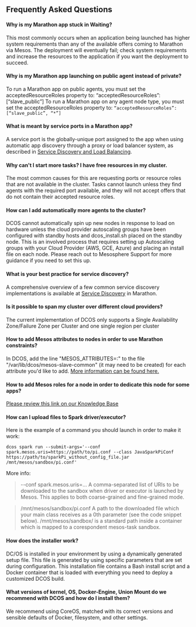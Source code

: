 ## Frequently Asked Questions

#### Why is my Marathon app stuck in Waiting?

This most commonly occurs when an application being launched has higher system requirements than any of the available offers coming to Marathon via Mesos. The deployment will eventually fail; check system requirements and increase the resources to the application if you want the deployment to succeed.

#### Why is my Marathon app launching on public agent instead of private?

To run a Marathon app on public agents, you must set the acceptedResourceRoles property to: “acceptedResourceRoles”:[“slave_public”] To run a Marathon app on any agent node type, you must set the acceptedResourceRoles property to: `“acceptedResourceRoles”:[“slave_public”, “*”]`

#### What is meant by service ports in a Marathon app?

A service port is the globally-unique port assigned to the app when using automatic app discovery through a proxy or load balancer system, as described in [Service Discovery and Load Balancing][1].

#### Why can't I start more tasks? I have free resources in my cluster.

The most common causes for this are requesting ports or resource roles that are not available in the cluster. Tasks cannot launch unless they find agents with the required port available, and they will not accept offers that do not contain their accepted resource roles.

#### How can I add automatically more agents to the cluster?

DCOS cannot automatically spin up new nodes in response to load on hardware unless the cloud provider autoscaling groups have been configured with standby hosts and dcos_install.sh placed on the standby node. This is an involved process that requires setting up Autoscaling groups with your Cloud Provider (AWS, GCE, Azure) and placing an install file on each node. Please reach out to Mesosphere Support for more guidance if you need to set this up.

#### What is your best practice for service discovery?

A comprehensive overview of a few common service discovery implementations is available at [Service Discovery][2] in Marathon.

#### Is it possible to span my cluster over different cloud providers?

The current implementation of DCOS only supports a Single Availability Zone/Failure Zone per Cluster and one single region per cluster

#### How to add Mesos attributes to nodes in order to use Marathon constraints?

In DCOS, add the line "MESOS_ATTRIBUTES=<key>:<value>" to the file "/var/lib/dcos/mesos-slave-common" (it may need to be created) for each attribute you'd like to add. [More information can be found here.][3]

#### How to add Mesos roles for a node in order to dedicate this node for some apps?

[Please review this link on our Knowledge Base][4]

#### How can I upload files to Spark driver/executor?

Here is the example of a command you should launch in order to make it work:

`dcos spark run --submit-args='--conf spark.mesos.uris=https://path/to/pi.conf --class JavaSparkPiConf https://path/to/sparkPi_without_config_file.jar /mnt/mesos/sandbox/pi.conf'`

More info:

> --conf spark.mesos.uris=... A comma-separated list of URIs to be downloaded to the sandbox when driver or executor is launched by Mesos. This applies to both coarse-grained and fine-grained mode.

> /mnt/mesos/sandbox/pi.conf A path to the downloaded file which your main class receives as a 0th parameter (see the code snippet below). /mnt/mesos/sandbox/ is a standard path inside a container which is mapped to a corespondent mesos-task sandbox.

#### How does the installer work?

DC/OS is installed in your environment by using a dynamically generated setup file. This file is generated by using specific parameters that are set during configuration. This installation file contains a Bash install script and a Docker container that is loaded with everything you need to deploy a customized DCOS build.

#### What versions of kernel, OS, Docker-Engine, Union Mount do we recommend with DCOS and how do I install them?

We recommend using CoreOS, matched with its correct versions and sensible defaults of Docker, filesystem, and other settings.

[1]: /usage/service-discovery/load-balancing.md
[2]: /usage/service-discovery/index.md
[3]: http://mesos.apache.org/documentation/latest/attributes-resources/
[4]: https://support.mesosphere.com/hc/en-us/articles/206474745-How-to-reserve-resources-for-certain-frameworks-in-Mesos-cluster-
